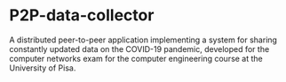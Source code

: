 # P2P-data-collector
A distributed peer-to-peer application implementing a system for sharing constantly updated data on the COVID-19 pandemic, developed for the computer networks exam for the computer engineering course at the University of Pisa.
